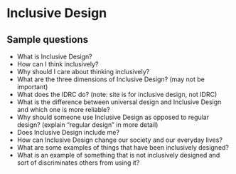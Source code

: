 
# Inclusive Design #
## Sample questions ##

* What is Inclusive Design? 
* How can I think inclusively? 
* Why should I care about thinking inclusively?
* What are the three dimensions of Inclusive Design? (may not be important)
* What does the IDRC do? (note: site is for inclusive design, not IDRC)
* What is the difference between universal design and Inclusive Design and which one is more reliable?
* Why should someone use Inclusive Design as opposed to regular design? (explain “regular design” in more detail)
* Does Inclusive Design include me?
* How can Inclusive Design change our society and our everyday lives?
* What are some examples of things that have been inclusively designed?
* What is an example of something that is not inclusively designed and sort of discriminates others from using it?

